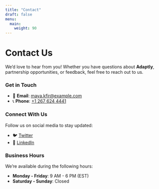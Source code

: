 ```yaml
---
title: "Contact"
draft: false
menu:
  main:
    weight: 90
---
```


# Contact Us

We’d love to hear from you! Whether you have questions about **Adaptly**, partnership opportunities, or feedback, feel free to reach out to us.

### Get in Touch
- 📧 **Email**: [maya.kfir@example.com](mailto:maya.kfir@example.com)
- 📞 **Phone**: [+1 267 624 4441](tel:+12676244441)

### Connect With Us
Follow us on social media to stay updated:
- 🐦 [Twitter](https://twitter.com/example)
- 💼 [LinkedIn](https://www.linkedin.com/in/maya-kfir100/)

### Business Hours
We’re available during the following hours:
- **Monday - Friday**: 9 AM - 6 PM (EST)
- **Saturday - Sunday**: Closed

